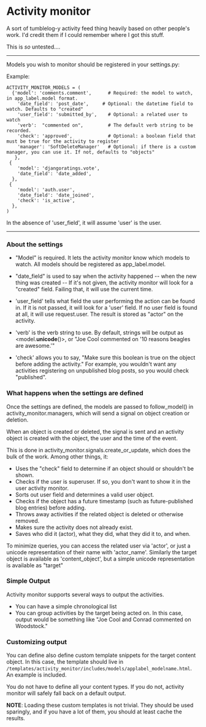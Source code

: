 # Activity monitor

A sort of tumblelog-y activity feed thing heavily based on other people's work. I'd credit them if I could remember where I got this stuff.

This is *so* untested....

--------

Models you wish to monitor should be registered in your settings.py:

Example:

    ACTIVITY_MONITOR_MODELS = (
      {'model': 'comments.comment',      # Required: the model to watch, in app_label.model format.
        'date_field': 'post_date',     # Optional: the datetime field to watch. Defaults to "created"
        'user_field': 'submitted_by',    # Optional: a related user to watch
        'verb':  "commented on",         # The default verb string to be recorded.
        'check': 'approved',             # Optional: a boolean field that must be true for the activity to register
        'manager': 'SoftDeleteManager'   # Optional: if there is a custom manager, you can use it. If not, defaults to "objects"
       },
     {
        'model': 'djangoratings.vote',
        'date_field': 'date_added',
      },
     {
        'model': 'auth.user',
        'date_field': 'date_joined',
        'check': 'is_active',
      }, 
    )


In the absence of 'user_field', it will assume 'user' is the user.

--------

### About the settings
* "Model" is required. It lets the activity monitor know which models to watch. All models should be registered as app_label.model.  
* "date_field" is used to say when the activity happened -- when the new thing was created -- If it's not given, the activity monitor will look for a "created" field. Failing that, it will use the current time.   

* 'user_field' tells what field the user performing the action can be found in. If it is not passed, it will look for a 'user' field. If no user field is found at all, it will use request.user. The result is stored as "actor" on the activity.

* 'verb' is the verb string to use. By default, strings will be output as <actor> <verb> <model.__unicode__()>, or "Joe Cool commented on '10 reasons beagles are awesome.'"

* 'check' allows you to say, "Make sure this boolean is true on the object before adding the activity." For example, you wouldn't want any activities registering on unpublished blog posts, so you would check "published".  


### What happens when the settings are defined

Once the settings are defined, the models are passed to follow_model() in activity_monitor.managers, which will send a signal on object creation or deletion.

When an object is created or deleted, the signal is sent and an activity object is created with the object, 
the user and the time of the event.

This is done in activity_monitor.signals.create_or_update, which does the bulk of the work. Among other things, it:

* Uses the "check" field to determine if an object should or shouldn't be shown.  
* Checks if the user is superuser. If so, you don't want to show it in the user activity monitor.  
* Sorts out user field and determines a valid user object.  
* Checks if the object has a future timestamp (such as future-published blog entries) before adding.  
* Throws away activities if the related object is deleted or otherwise removed.  
* Makes sure the activity does not already exist.  
* Saves who did it (actor), what they did, what they did it to, and when. 

To minimize queries, you can access the related user via 'actor', or just a unicode representation of their name with 'actor_name'. Similarly the target object is available as 'content_object', but a simple unicode representation is available as "target"

### Simple Output
Activity monitor supports several ways to output the activities.
* You can have a simple chronological list
* You can group activities by the target being acted on. In this case, output would be something like "Joe Cool and Conrad commented on Woodstock."

### Customizing output
You can define also define custom template snippets for the target content object. In this case, the template should live in `/templates/activity_monitor/includes/models/applabel_modelname.html`. An example is included. 

You do not have to define all your content types. If you do not, activity monitor will safely fall back on a default output.

**NOTE**: Loading these custom templates is not trivial. They should be used sparingly, and if you have a lot of them, you should at least cache the results.
